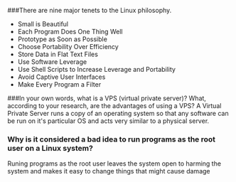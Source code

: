 ###There are nine major tenets to the Linux philosophy.

* Small is Beautiful
* Each Program Does One Thing Well
* Prototype as Soon as Possible
* Choose Portability Over Efficiency
* Store Data in Flat Text Files
* Use Software Leverage
* Use Shell Scripts to Increase Leverage and Portability
* Avoid Captive User Interfaces
* Make Every Program a Filter

###In your own words, what is a VPS (virtual private server)? What, according to your research, are the advantages of using a VPS?
A Virtual Private Server runs a copy of an operating system so that any software can be run on it's particular OS and acts very similar to a physical server. 

### Why is it considered a bad idea to run programs as the root user on a Linux system?
Runing programs as the root user leaves the system open to harming the system and makes it easy to change things that might cause damage